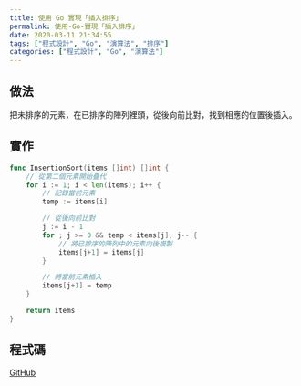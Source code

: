 ```yaml
---
title: 使用 Go 實現「插入排序」
permalink: 使用-Go-實現「插入排序」
date: 2020-03-11 21:34:55
tags: ["程式設計", "Go", "演算法", "排序"]
categories: ["程式設計", "Go", "演算法"]
---
```


## 做法

把未排序的元素，在已排序的陣列裡頭，從後向前比對，找到相應的位置後插入。

## 實作

```GO
func InsertionSort(items []int) []int {
	// 從第二個元素開始疊代
	for i := 1; i < len(items); i++ {
		// 記錄當前元素
		temp := items[i]

		// 從後向前比對
        j := i - 1
		for ; j >= 0 && temp < items[j]; j-- {
			// 將已排序的陣列中的元素向後複製
			items[j+1] = items[j]
		}

		// 將當前元素插入
		items[j+1] = temp
	}

	return items
}
```

## 程式碼

[GitHub](https://github.com/memochou1993/sorting-algorithms-go)
